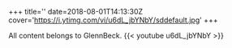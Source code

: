 +++
title=''
date=2018-08-01T14:13:30Z
cover='https://i.ytimg.com/vi/u6dL_jbYNbY/sddefault.jpg'
+++

All content belongs to GlennBeck.
{{< youtube u6dL_jbYNbY >}}
